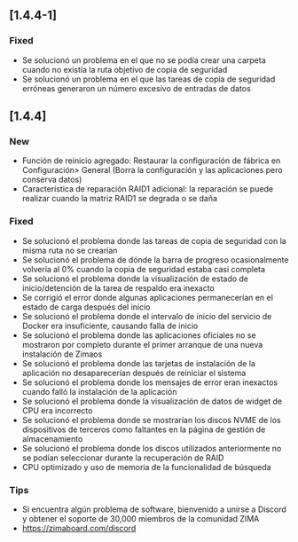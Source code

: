 ## [1.4.4-1]
### Fixed
- Se solucionó un problema en el que no se podía crear una carpeta cuando no existía la ruta objetivo de copia de seguridad
- Se solucionó un problema en el que las tareas de copia de seguridad erróneas generaron un número excesivo de entradas de datos
## [1.4.4]
### New
- Función de reinicio agregado: Restaurar la configuración de fábrica en Configuración> General (Borra la configuración y las aplicaciones pero conserva datos)
- Característica de reparación RAID1 adicional: la reparación se puede realizar cuando la matriz RAID1 se degrada o se daña
### Fixed
- Se solucionó el problema donde las tareas de copia de seguridad con la misma ruta no se crearían
- Se solucionó el problema de dónde la barra de progreso ocasionalmente volvería al 0% cuando la copia de seguridad estaba casi completa
- Se solucionó el problema donde la visualización de estado de inicio/detención de la tarea de respaldo era inexacto
- Se corrigió el error donde algunas aplicaciones permanecerían en el estado de carga después del inicio
- Se solucionó el problema donde el intervalo de inicio del servicio de Docker era insuficiente, causando falla de inicio
- Se solucionó el problema donde las aplicaciones oficiales no se mostraron por completo durante el primer arranque de una nueva instalación de Zimaos
- Se solucionó el problema donde las tarjetas de instalación de la aplicación no desaparecerían después de reiniciar el sistema
- Se solucionó el problema donde los mensajes de error eran inexactos cuando falló la instalación de la aplicación
- Se solucionó el problema donde la visualización de datos de widget de CPU era incorrecto
- Se solucionó el problema donde se mostrarían los discos NVME de los dispositivos de terceros como faltantes en la página de gestión de almacenamiento
- Se solucionó el problema donde los discos utilizados anteriormente no se podían seleccionar durante la recuperación de RAID
- CPU optimizado y uso de memoria de la funcionalidad de búsqueda
### Tips
- Si encuentra algún problema de software, bienvenido a unirse a Discord y obtener el soporte de 30,000 miembros de la comunidad ZIMA
- <a href = "https://zimaboard.com/discord" target = "_ blank" style = "color: azul"> https://zimaboard.com/discord </a>
